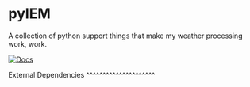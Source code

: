 pyIEM
=====

A collection of python support things that make my weather processing work, work.

[![Docs](https://readthedocs.org/projects/pyiem/badge/?version=latest)](https://readthedocs.org/projects/pyiem/)

External Dependencies
^^^^^^^^^^^^^^^^^^^^^

